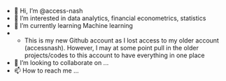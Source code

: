 - 👋 Hi, I’m @access-nash
- 👀 I’m interested in data analytics, financial econometrics, statistics
- 🌱 I’m currently learning Machine learning
- - This is my new Github account as I lost access to my older account (accessnash). However, I may at some point pull in the older projects/codes to this account to have everything in one place
- 💞️ I’m looking to collaborate on ...
- 📫 How to reach me ...

<!---
access-nash/access-nash is a ✨ special ✨ repository because its `README.md` (this file) appears on your GitHub profile.
You can click the Preview link to take a look at your changes.
--->

